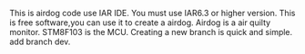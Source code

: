 This is airdog code use IAR IDE.
You must use IAR6.3 or higher version.
This is free software,you can use it to create a airdog.
Airdog is a air quilty monitor.
STM8F103 is the MCU.
Creating a new branch is quick and simple.
add branch dev.
